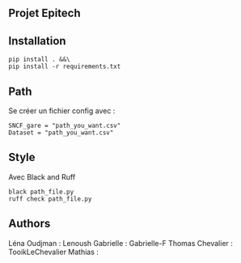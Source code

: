 ## Projet Epitech  

## Installation 
```
pip install . &&\
pip install -r requirements.txt
```

## Path 
Se créer un fichier config avec : 
```
SNCF_gare = "path_you_want.csv"
Dataset = "path_you_want.csv"
```

## Style
Avec Black and Ruff 
```
black path_file.py 
ruff check path_file.py 
```
## Authors 
Léna Oudjman : Lenoush
Gabrielle : Gabrielle-F
Thomas Chevalier : TooikLeChevalier
Mathias : 
